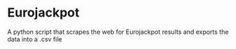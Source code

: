 # Eurojackpot
A python script that scrapes the web for Eurojackpot results and exports the data into a .csv file
